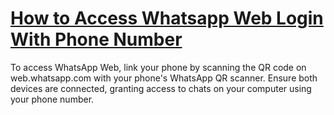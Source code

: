 # [How to Access Whatsapp Web Login With Phone Number](https://appzsoft.com/whatsapp-web-login-with-phone-number/)
To access WhatsApp Web, link your phone by scanning the QR code on web.whatsapp.com with your phone's WhatsApp QR scanner. Ensure both devices are connected, granting access to chats on your computer using your phone number.
